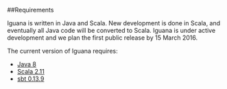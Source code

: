 
<div markdown="1">

##Requirements

<p>Iguana is written in Java and Scala. New development is done in Scala,
and eventually all Java code will be converted to Scala. Iguana is under active 
development and we plan the first public release by 15 
March 2016.</p>

<p>The current version of Iguana requires:</p>

- [Java 8](http://www.oracle.com/technetwork/java/javase/downloads/jdk8-downloads-2133151.html)
- [Scala 2.11](http://scala-lang.org/download/2.11.1.html)
- [sbt 0.13.9](http://www.scala-sbt.org/download.html)

</div>
